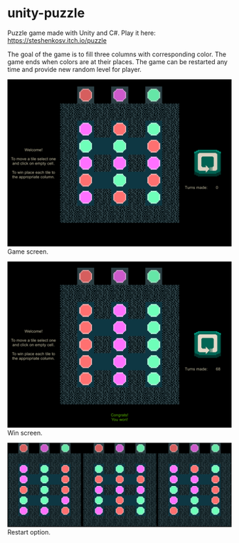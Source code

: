 # unity-puzzle
Puzzle game made with Unity and C#.
Play it here: https://steshenkosv.itch.io/puzzle

The goal of the game is to fill three columns with corresponding color. The game ends when colors are at their places. The game can be restarted any time and provide new random level for player.

![Alt text](readme-files/GameScreen.png?raw=true "Game Screen")
Game screen.

![Alt text](readme-files/WinScreen.png?raw=true "Win Screen")
Win screen.

![Alt text](readme-files/RestartOption.png?raw=true "Restart Option")
Restart option.

